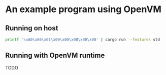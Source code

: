 # An example program using OpenVM

## Running on host

```bash
printf '\xA0\x86\x01\x00\x00\x00\x00\x00' | cargo run --features std
```
## Running with OpenVM runtime

TODO